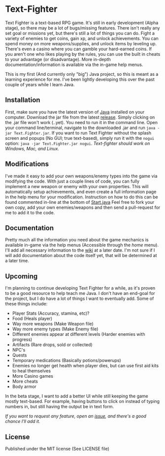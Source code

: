Text-Fighter
==========

Text Fighter is a text-based RPG game. It's still in early development (Alpha stage), so there may be a lot of bugs/missing features. There isn't really any set goal or missions yet, but there's still a lot of things you can do. Fight a variety of enemies to get coins, gain xp, and unlock achievements. You can spend money on more weapons/supplies, and unlock items by leveling up. There's even a casino where you can gamble your hard-earned coins. If you aren't one who likes playing by the rules, you can use the built in cheats to your advantage (or disadvantage). More in-depth documentation/information is available via the in-game help menus.


This is my first (And currently only "big") Java project, so this is meant as a learning experience for me. I've been lightly developing this over the past couple of years while I learn Java. 


Installation
----------------
First, make sure you have the latest version of [Java](https://www.java.com) installed on your computer. Download the jar file from the latest [release](https://github.com/hhaslam11/Text-Fighter/releases). 
Simply clicking on the .jar file won't work (..yet). You need to run it in the command line.
Open your command line/terminal, navigate to the downloaded .jar and run `java -jar Text.Fighter.jar`. If you want to run Text Fighter without the splash screen and popups (No GUI; true text-based), simply run it with the `nogui` option: `java -jar Text.Fighter.jar nogui`.
*Text-fighter should work on Windows, Mac, and Linux.* 

Modifications
-------------------
I've made it easy to add your own weapons/enemy types into the game via modifying the code. With just a couple lines of code, you can fully implement a new weapon or enemy with your own properties. This will automatically setup achievements, and even create a full information page in the help menu for your modification. Instruction on how to do this can be found commented in-line at the bottom of [Start.java](https://github.com/hhaslam11/Text-Fighter/blob/master/src/com/hotmail/kalebmarc/textfighter/main/Start.java)
 Feel free to fork your own copy, add your own enemies/weapons and then send a pull-request for me to add it to the code.

Documentation
---------------------
Pretty much all the information you need about the game mechanics is available in-game via the help menus (Accessible through the *home* menu). I'll add all necessary information to the [wiki](https://github.com/hhaslam11/Text-Fighter/wiki) at a later date. I'm not sure if I will add documentation about the code itself yet, that will be determined at a later time.

Upcoming
--------------
I'm planning to continue developing Text Fighter for a while, as it's proven to be a good resource to help teach me Java. I don't have an end-goal for the project, but I do have a lot of things I want to eventually add. Some of these things include:

- Player Stats (Accuracy, stamina, etc)?
- Food (Heals player)
- Way more weapons (Make Weapon file)
- Way more enemy types (Make Enemy file)
- Different enemies appear at different levels (Harder enemies with progress)
- Artifacts (Rare drops, sold or collected)
- NPC's
- Quests
- Temporary medications (Basically potions/powerups)
- Enemies no longer get health when player dies, but can use first aid kits to heal themselves
- More Casino games
- More cheats
- Body armor

In the beta stage, I want to add a better UI while still keeping the game mostly text-based. For example, having buttons to click on instead of typing numbers in, but still having the output be in text form.

*If you want to request any feature, open an [issue](https://github.com/hhaslam11/Text-Fighter/issues), and there's a good chance I'll add it.*

License
--------------
Published under the MIT license (See LICENSE file)
